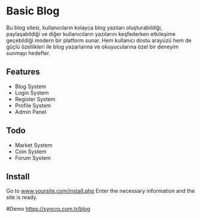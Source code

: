 # Basic Blog
Bu blog sitesi, kullanıcıların kolayca blog yazıları oluşturabildiği, paylaşabildiği ve diğer kullanıcıların yazılarını keşfederken etkileşime geçebildiği modern bir platform sunar. Hem kullanıcı dostu arayüzü hem de güçlü özellikleri ile blog yazarlarına ve okuyucularına özel bir deneyim sunmayı hedefler.

## Features

- Blog System
- Login System
- Register System
- Profile System
- Admin Panel

## Todo

- Market System
- Coin System
- Forum System

## Install

Go to  www.yoursite.com/install.php
Enter the necessary information and the site is ready.

#Demo
https://syncro.com.tr/blog

